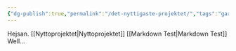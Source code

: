 ```yaml
---
{"dg-publish":true,"permalink":"/det-nyttigaste-projektet/","tags":"gardenEntry","dgHomeLink":true,"dgPassFrontmatter":false,"dgShowBacklinks":false,"dgShowLocalGraph":false,"dgShowInlineTitle":false}
---
```



Hejsan.
[[Nyttoprojektet|Nyttoprojektet]]
[[Markdown Test|Markdown Test]]
Well...